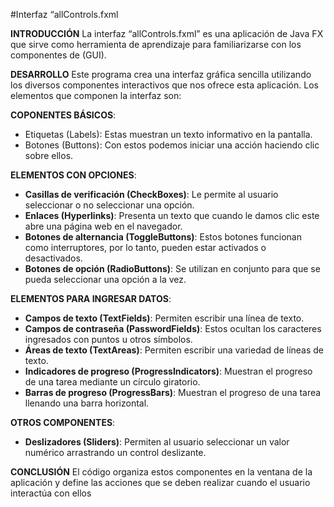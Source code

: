 #Interfaz “allControls.fxml

**INTRODUCCIÓN**
La interfaz “allControls.fxml” es una aplicación de Java FX que sirve como herramienta de aprendizaje para familiarizarse con los componentes de (GUI).

**DESARROLLO**
Este programa crea una interfaz gráfica sencilla utilizando los diversos componentes interactivos que nos ofrece esta aplicación. Los elementos que componen la interfaz son:

**COPONENTES BÁSICOS**:

- Etiquetas (Labels): Estas muestran un texto informativo en la pantalla.
- Botones (Buttons): Con estos podemos iniciar una acción haciendo clic sobre ellos.

**ELEMENTOS CON OPCIONES**:
- **Casillas de verificación (CheckBoxes)**: Le permite al usuario seleccionar o no seleccionar una opción.
- **Enlaces (Hyperlinks)**: Presenta un texto que cuando le damos clic este abre una página web en el navegador.
- **Botones de alternancia (ToggleButtons)**: Estos botones funcionan como interruptores, por lo tanto, pueden estar activados o desactivados.
- **Botones de opción (RadioButtons)**: Se utilizan en conjunto para que se pueda seleccionar una opción a la vez.

**ELEMENTOS PARA INGRESAR DATOS**:

- **Campos de texto (TextFields)**: Permiten escribir una línea de texto.
- **Campos de contraseña (PasswordFields)**: Estos ocultan los caracteres ingresados con puntos u otros símbolos.
-	**Áreas de texto (TextAreas)**: Permiten escribir una variedad de líneas de texto.
-	**Indicadores de progreso (ProgressIndicators)**: Muestran el progreso de una tarea mediante un círculo giratorio.
-	**Barras de progreso (ProgressBars)**: Muestran el progreso de una tarea llenando una barra horizontal.


**OTROS COMPONENTES**:
-	**Deslizadores (Sliders)**: Permiten al usuario seleccionar un valor numérico arrastrando un control deslizante.


**CONCLUSIÓN**
El código organiza estos componentes en la ventana de la aplicación y define las acciones que se deben realizar cuando el usuario interactúa con ellos

